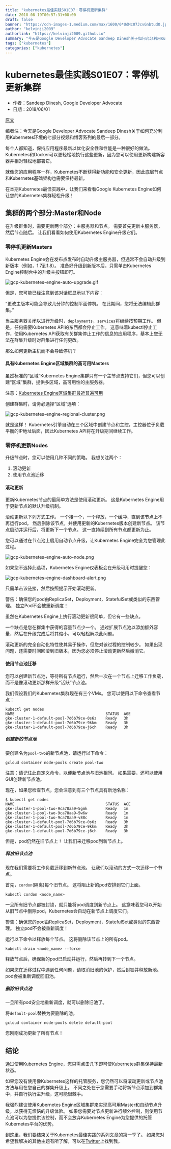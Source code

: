 ```yaml
---
title: "kubernetes最佳实践S01E07：零停机更新集群"
date: 2018-08-19T00:57:31+08:00
draft: false
banner: "https://cdn-images-1.medium.com/max/1600/0*UdMc07JcvGnbtudO.jpg"
author: "kelvinji2009"
authorlink: "https://kelvinji2009.github.io"
summary: "今天是Google Developer Advocate Sandeep Dinesh关于如何充分利用Kubernetes环境的七部分视频和博客系列的最后一部分。"
tags: ["kubernetes"]
categories: ["kubernetes"]
---
```


# kubernetes最佳实践S01E07：零停机更新集群

* 作者：Sandeep Dinesh, Google Developer Advocate
* 日期：2018/06/01

[原文](https://cloudplatform.googleblog.com/2018/06/Kubernetes-best-practices-upgrading-your-clusters-with-zero-downtime.html)

编者注：今天是Google Developer Advocate Sandeep Dinesh关于如何充分利用Kubernetes环境的七部分视频和博客系列的最后一部分。

每个人都知道，保持应用程序最新以优化安全性和性能是一种很好的做法。 Kubernetes和Docker可以更轻松地执行这些更新，因为您可以使用更新构建新容器并相对轻松地部署它。

就像您的应用程序一样，Kubernetes不断获得新功能和安全更新，因此底层节点和Kubernetes基础架构也需要保持最新。

在本期Kubernetes最佳实践中，让我们来看看Google Kubernetes Engine如何让您的Kubernetes集群轻松升级！

## 集群的两个部分:Master和Node

在升级群集时，需要更新两个部分：主服务器和节点。 需要首先更新主服务器，然后节点随后。 让我们看看如何使用Kubernetes Engine升级它们。

### 零停机更新Masters

Kubernetes Engine会在发布点发布时自动升级主服务器，但通常不会自动升级到新版本（例如，1.7到1.8）。 准备好升级到新版本后，只需单击Kubernetes Engine控制台中的升级主按钮即可。

![gcp-kubernetes-engine-auto-upgrade.gif](https://2.bp.blogspot.com/-U4-DcLmfv1k/WxCZqadlYHI/AAAAAAAAFyU/_SWRu2xCUBAte8OOGXKsSqJ1fqQ4QCitgCLcBGAs/s1600/gcp-kubernetes-engine-auto-upgrade.gif)

但是，您可能已经注意到该对话框显示以下内容：

“更改主版本可能会导致几分钟的控制平面停机。 在此期间，您将无法编辑此群集。”

当主服务器关闭以进行升级时，`deployments`，`services`将继续按预期工作。 但是，任何需要Kubernetes API的东西都会停止工作。 这意味着kubectl停止工作，使用Kubernetes API获取有关群集停止工作的信息的应用程序，基本上您无法在群集升级时对群集进行任何更改。

那么如何更新主机而不会导致停机？

#### 具有Kubernetes Engine区域集群的高可用Masters

虽然标准的“区域”Kubernetes Engine集群只有一个主节点支持它们，但您可以创建“区域”集群，提供多区域，高可用性的主服务器。

注意：[Kubernetes Engine区域集群最近普遍可用](https://www.google.com/url?q=https://cloudplatform.googleblog.com/2018/06/Regional-clusters-in-Google-Kubernetes-Engine-are-now-generally-available.html&sa=D&ust=1529539428270000&usg=AFQjCNEbYmCJC70VWRhq3bTXvDZLjPhJEQ)

创建群集时，请务必选择“区域”选项：

![gcp-kubernetes-engine-regional-cluster.png](https://3.bp.blogspot.com/-_hooEEGQ94k/WxCZ5TJC-ZI/AAAAAAAAFyY/RCN1Fes4z10DAQ3EL1S02OmTY23pLaJ6ACLcBGAs/s1600/gcp-kubernetes-engine-regional-cluster.png)

就是这样！ Kubernetes引擎自动在三个区域中创建节点和主控，主控器位于负载平衡的IP地址后面，因此Kubernetes API将在升级期间继续工作。

### 零停机更新Nodes

升级节点时，您可以使用几种不同的策略。 我想关注两个：

1. 滚动更新
2. 使用节点池迁移

#### 滚动更新

更新Kubernetes节点的最简单方法是使用滚动更新。 这是Kubernetes Engine用于更新节点的默认升级机制。

滚动更新以下列方式工作。 一个接一个，一个释放，一个缓冲，直到该节点上不再运行pod。 然后删除该节点，并使用更新的Kubernetes版本创建新节点。 该节点启动并运行后，将更新下一个节点。 这一直持续到所有节点都更新为止。

您可以通过在节点池上启用自动节点升级，让Kubernetes Engine完全为您管理此过程。

![gcp-kubernetes-engine-auto-node.png](https://3.bp.blogspot.com/-KcCwZAPSPs4/WxCaNNSAjJI/AAAAAAAAFyo/ad9zoG_vSfgOPs0QbMS1jNe2lFI8Dm1ewCLcBGAs/s1600/gcp-kubernetes-engine-auto-node.png)

如果您不选择此选项，Kubernetes Engine仪表板会在升级可用时提醒您：

![gcp-kubernetes-engine-dashboard-alert.png](https://1.bp.blogspot.com/-l1Rqu18_ALo/WxCaDc8KBcI/AAAAAAAAFyg/222PmcOIFg0a3Rs5XzWBuvAMPRDyUCaogCLcBGAs/s1600/gcp-kubernetes-engine-dashboard-alert.png)

只需单击该链接，然后按照提示开始滚动更新。

警告：确保您的pod由ReplicaSet，Deployment，StatefulSet或类似的东西管理。 独立Pod不会被重新调度！

虽然在Kubernetes Engine上执行滚动更新很简单，但它有一些缺点。

一个缺点是您在群集中获得的容量节点少一个。 通过扩展节点池以添加额外容量，然后在升级完成后将其缩小，可以轻松解决此问题。

滚动更新的完全自动化特性使其易于操作，但您对该过程的控制较少。 如果出现问题，还需要时间回滚到旧版本，因为您必须停止滚动更新然后撤消它。

#### 使用节点池迁移

您可以创建新节点池，等待所有节点运行，然后一次在一个节点上迁移工作负载，而不是像滚动更新那样升级“活跃”节点池。

我们假设我们的Kubernetes集群现在有三个VMs。 您可以使用以下命令查看节点：

```shell
kubectl get nodes
NAME                                        STATUS  AGE
gke-cluster-1-default-pool-7d6b79ce-0s6z    Ready   3h
gke-cluster-1-default-pool-7d6b79ce-9kkm    Ready   3h
gke-cluster-1-default-pool-7d6b79ce-j6ch    Ready   3h
```

##### 创建新的节点池

要创建名为`pool-two`的新节点池，请运行以下命令：

```shell
gcloud container node-pools create pool-two
```

注意：请记住此自定义命令，以便新节点池与旧池相同。 如果需要，还可以使用GUI创建新节点池。

现在，如果您检查节点，您会注意到有三个节点具有新池名称：

```shell
$ kubectl get nodes
NAME                                        STATUS  AGE
gke-cluster-1-pool-two-9ca78aa9–5gmk        Ready   1m
gke-cluster-1-pool-two-9ca78aa9–5w6w        Ready   1m
gke-cluster-1-pool-two-9ca78aa9-v88c        Ready   1m
gke-cluster-1-default-pool-7d6b79ce-0s6z    Ready   3h
gke-cluster-1-default-pool-7d6b79ce-9kkm    Ready   3h
gke-cluster-1-default-pool-7d6b79ce-j6ch    Ready   3h
```

但是，pod仍然在旧节点上！ 让我们来迁移pod到新节点上。

##### 释放旧节点池

现在我们需要将工作负载迁移到新节点池。 让我们以滚动的方式一次迁移一个节点。

首先，`cordon`(隔离)每个旧节点。 这将阻止新的pod安排到它们上面。

```shell
kubectl cordon <node_name>
```

一旦所有旧节点都被封锁，就只能将pod调度到新节点上。 这意味着您可以开始从旧节点中删除pod，Kubernetes会自动在新节点上调度它们。

警告：确保您的pod由ReplicaSet，Deployment，StatefulSet或类似的东西管理。 独立pod不会被重新调度！

运行以下命令以释放每个节点。 这将删除该节点上的所有pod。

```shell
kubectl drain <node_name> --force
```

释放节点后，确保新的pod已启动并运行，然后再转到下一个节点。

如果您在迁移过程中遇到任何问题，请取消旧池的保护，然后封锁并释放新池。 pod会被重新调度回旧池。

##### 删除旧节点池

一旦所有pod安全地重新调度，就可以删除旧池了。

将`default-pool`替换为要删除的池。

```shell
gcloud container node-pools delete default-pool
```

您刚刚成功更新了所有节点！


## 结论

通过使用Kubernetes Engine，您只需点击几下即可使Kubernetes群集保持最新状态。

如果您没有使用像Kubernetes这样的托管服务，您仍然可以将滚动更新或节点池方法与用在您自己的群集升级上。 不同之处在于您需要手动将新节点添加到群集中，并自行执行主升级，这可能很棘手。

我强烈建议使用Kubernetes Engine区域集群来实现高可用Master和自动节点升级，以获得无烦恼的升级体验。 如果您需要对节点更新进行额外控制，则使用节点池可以为您提供该控制，而不会放弃Kubernetes Engine为您提供的托管Kubernetes平台的优势。

到这里，我们要结束关于Kubernetes最佳实践的系列文章的第一季了。 如果您对希望我解决的其他主题有所了解，可以在[Twitter](https://twitter.com/sandeepdinesh)上找到我。








